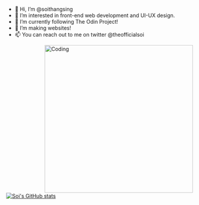 - 👋 Hi, I’m @soithangsing
- 👀 I’m interested in front-end web development and UI-UX design. 
- 🌱 I’m currently following The Odin Project!
- 💞️ I’m making websites!
- 📫 You can reach out to me on twitter @theofficialsoi

<!---
soithangsing/soithangsing is a ✨ special ✨ repository because its `README.md` (this file) appears on your GitHub profile.
You can click the Preview link to take a look at your changes.
--->



<img align="right" alt="Coding" width="400" src="https://media.giphy.com/media/UTDjW0DOyDS49OQO4V/giphy-downsized-large.gif">

[![Soi's GitHub stats](https://github-readme-stats.vercel.app/api?username=soithangsing)](https://github-readme-stats.vercel.app/api?username=soithangsing&hide=stars,prs,issues)
